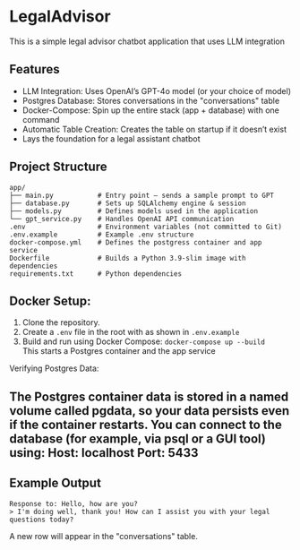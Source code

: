 # LegalAdvisor
This is a simple legal advisor chatbot application that uses LLM integration


## Features

- LLM Integration: Uses OpenAI’s GPT-4o model (or your choice of model)
- Postgres Database: Stores conversations in the "conversations" table
- Docker-Compose: Spin up the entire stack (app + database) with one command
- Automatic Table Creation: Creates the table on startup if it doesn’t exist
- Lays the foundation for a legal assistant chatbot

## Project Structure

```
app/
├── main.py           # Entry point – sends a sample prompt to GPT
├── database.py       # Sets up SQLAlchemy engine & session
├── models.py         # Defines models used in the application
└── gpt_service.py    # Handles OpenAI API communication
.env                  # Environment variables (not committed to Git)
.env.example          # Example .env structure
docker-compose.yml    # Defines the postgress container and app service
Dockerfile            # Builds a Python 3.9-slim image with dependencies
requirements.txt      # Python dependencies
```

## Docker Setup:

1. Clone the repository.
2. Create a `.env` file in the root with as shown in ```.env.example```   
3. Build and run using Docker Compose: ```docker-compose up --build``` \
   This starts a Postgres container and the app service

Verifying Postgres Data:

The Postgres container data is stored in a named volume called pgdata, so your data persists even if the container restarts. You can connect to the database (for example, via psql or a GUI tool) using: Host: localhost Port: 5433
---

## Example Output

```
Response to: Hello, how are you?
> I'm doing well, thank you! How can I assist you with your legal questions today?
```
A new row will appear in the "conversations" table.
